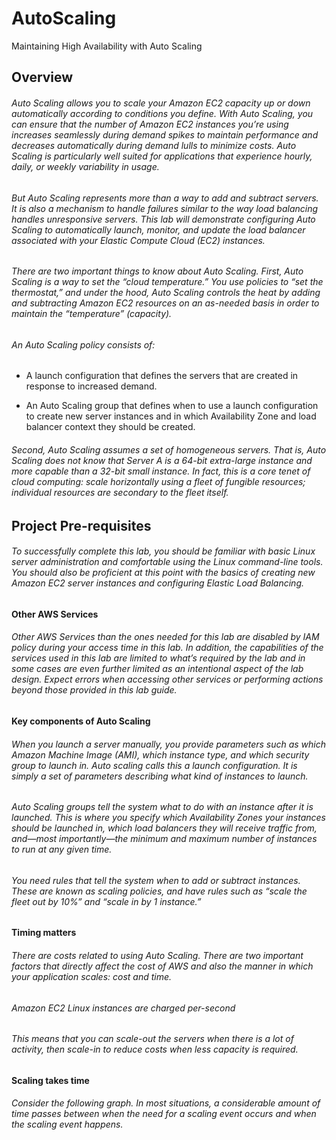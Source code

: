 # AutoScaling
Maintaining High Availability with Auto Scaling

## Overview

###### Auto Scaling allows you to scale your Amazon EC2 capacity up or down automatically according to conditions you define. With Auto Scaling, you can ensure that the number of Amazon EC2 instances you’re using increases seamlessly during demand spikes to maintain performance and decreases automatically during demand lulls to minimize costs. Auto Scaling is particularly well suited for applications that experience hourly, daily, or weekly variability in usage.

###### But Auto Scaling represents more than a way to add and subtract servers. It is also a mechanism to handle failures similar to the way load balancing handles unresponsive servers. This lab will demonstrate configuring Auto Scaling to automatically launch, monitor, and update the load balancer associated with your Elastic Compute Cloud (EC2) instances.

###### There are two important things to know about Auto Scaling. First, Auto Scaling is a way to set the “cloud temperature.” You use policies to “set the thermostat,” and under the hood, Auto Scaling controls the heat by adding and subtracting Amazon EC2 resources on an as-needed basis in order to maintain the “temperature” (capacity).

###### An Auto Scaling policy consists of:

* A launch configuration that defines the servers that are created in response to increased demand.

* An Auto Scaling group that defines when to use a launch configuration to create new server instances and in which Availability Zone and load balancer context they should be created.

###### Second, Auto Scaling assumes a set of homogeneous servers. That is, Auto Scaling does not know that Server A is a 64-bit extra-large instance and more capable than a 32-bit small instance. In fact, this is a core tenet of cloud computing: scale horizontally using a fleet of fungible resources; individual resources are secondary to the fleet itself.

## Project Pre-requisites

###### To successfully complete this lab, you should be familiar with basic Linux server administration and comfortable using the Linux command-line tools. You should also be proficient at this point with the basics of creating new Amazon EC2 server instances and configuring Elastic Load Balancing.

**Other AWS Services**

###### Other AWS Services than the ones needed for this lab are disabled by IAM policy during your access time in this lab. In addition, the capabilities of the services used in this lab are limited to what’s required by the lab and in some cases are even further limited as an intentional aspect of the lab design. Expect errors when accessing other services or performing actions beyond those provided in this lab guide.

**Key components of Auto Scaling**

###### When you launch a server manually, you provide parameters such as which Amazon Machine Image (AMI), which instance type, and which security group to launch in. Auto scaling calls this a launch configuration. It is simply a set of parameters describing what kind of instances to launch.

###### Auto Scaling groups tell the system what to do with an instance after it is launched. This is where you specify which Availability Zones your instances should be launched in, which load balancers they will receive traffic from, and—most importantly—the minimum and maximum number of instances to run at any given time.

###### You need rules that tell the system when to add or subtract instances. These are known as scaling policies, and have rules such as “scale the fleet out by 10%” and “scale in by 1 instance.”

**Timing matters**

###### There are costs related to using Auto Scaling. There are two important factors that directly affect the cost of AWS and also the manner in which your application scales: cost and time.

###### Amazon EC2 Linux instances are charged per-second

###### This means that you can scale-out the servers when there is a lot of activity, then scale-in to reduce costs when less capacity is required.

**Scaling takes time**

###### Consider the following graph. In most situations, a considerable amount of time passes between when the need for a scaling event occurs and when the scaling event happens.
